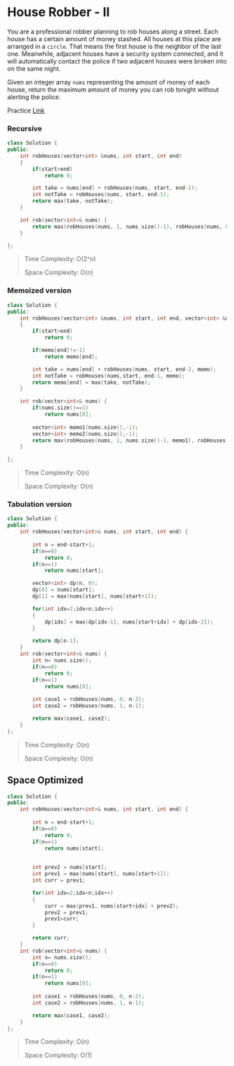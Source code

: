 # House Robber - II
You are a professional robber planning to rob houses along a street. Each house has a certain amount of money stashed. All houses at this place are arranged in a `circle`. That means the first house is the neighbor of the last one. Meanwhile, adjacent houses have a security system connected, and it will automatically contact the police if two adjacent houses were broken into on the same night.

Given an integer array `nums` representing the amount of money of each house, return the maximum amount of money you can rob tonight without alerting the police.

Practice [Link](https://leetcode.com/problems/house-robber-ii/description/)
### Recursive

```cpp
class Solution {
public:
    int robHouses(vector<int> &nums, int start, int end)
    {
        if(start>end)
            return 0;

        int take = nums[end] + robHouses(nums, start, end-2);
        int notTake = robHouses(nums, start, end-1);
        return max(take, notTake);
    }

    int rob(vector<int>& nums) {
        return max(robHouses(nums, 1, nums.size()-1), robHouses(nums, 0, nums.size()-2));
    }

};
```

> Time Complexity: O(2^n)
> 
> Space Complexity: O(n)


### Memoized version

```cpp
class Solution {
public:
    int robHouses(vector<int> &nums, int start, int end, vector<int> &memo)
    {
        if(start>end)
            return 0;

        if(memo[end]!=-1)
            return memo[end];

        int take = nums[end] + robHouses(nums, start, end-2, memo);
        int notTake = robHouses(nums,start, end-1, memo);
        return memo[end] = max(take, notTake);
    }

    int rob(vector<int>& nums) {
        if(nums.size()==1)
            return nums[0];
        
        vector<int> memo1(nums.size(),-1);
        vector<int> memo2(nums.size(),-1);
        return max(robHouses(nums, 1, nums.size()-1, memo1), robHouses(nums, 0, nums.size()-2, memo2));
    }

};

```

> Time Complexity: O(n)
> 
> Space Complexity: O(n)



### Tabulation version

```cpp
class Solution {
public:
    int robHouses(vector<int>& nums, int start, int end) {
        
        int n = end-start+1;
        if(n==0)
            return 0;
        if(n==1)
            return nums[start];

        vector<int> dp(n, 0);
        dp[0] = nums[start];
        dp[1] = max(nums[start], nums[start+1]);

        for(int idx=2;idx<n;idx++)
        {
            dp[idx] = max(dp[idx-1], nums[start+idx] + dp[idx-2]);
        }

        return dp[n-1];
    }
    int rob(vector<int>& nums) {
        int n= nums.size();
        if(n==0)
            return 0;
        if(n==1)
            return nums[0];
        
        int case1 = robHouses(nums, 0, n-2);
        int case2 = robHouses(nums, 1, n-1);

        return max(case1, case2);
    }
};

```

> Time Complexity: O(n)
> 
> Space Complexity: O(n)


## Space Optimized

```cpp
class Solution {
public:
    int robHouses(vector<int>& nums, int start, int end) {
        
        int n = end-start+1;
        if(n==0)
            return 0;
        if(n==1)
            return nums[start];

        
        int prev2 = nums[start];
        int prev1 = max(nums[start], nums[start+1]);
        int curr = prev1;

        for(int idx=2;idx<n;idx++)
        {
            curr = max(prev1, nums[start+idx] + prev2);
            prev2 = prev1;
            prev1=curr;
        }

        return curr;
    }
    int rob(vector<int>& nums) {
        int n= nums.size();
        if(n==0)
            return 0;
        if(n==1)
            return nums[0];
        
        int case1 = robHouses(nums, 0, n-2);
        int case2 = robHouses(nums, 1, n-1);

        return max(case1, case2);
    }
};

```

> Time Complexity: O(n)
> 
> Space Complexity: O(1)